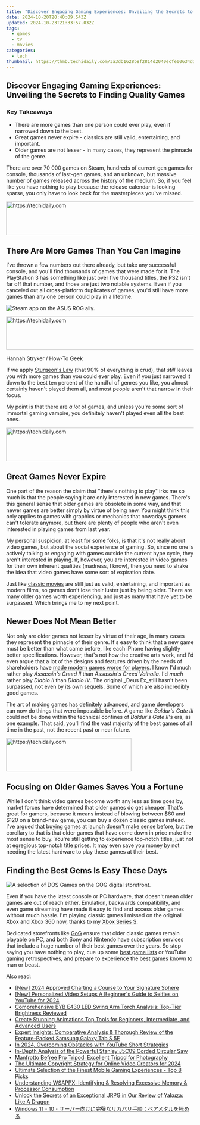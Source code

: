 ```yaml
---
title: "Discover Engaging Gaming Experiences: Unveiling the Secrets to Finding Quality Games"
date: 2024-10-20T20:40:09.543Z
updated: 2024-10-23T21:33:57.032Z
tags:
  - games
  - tv
  - movies
categories:
  - tech
thumbnail: https://thmb.techidaily.com/3a3db1628b8f2814d2040ecfe00634d164ea4b5f3058a85b825026993cb96502.jpg
---
```


## Discover Engaging Gaming Experiences: Unveiling the Secrets to Finding Quality Games

### Key Takeaways

* There are more games than one person could ever play, even if narrowed down to the best.
* Great games never expire - classics are still valid, entertaining, and important.
* Older games are not lesser - in many cases, they represent the pinnacle of the genre.

 There are over 70 000 games on Steam, hundreds of current gen games for console, thousands of last-gen games, and an unknown, but massive number of games released across the history of the medium. So, if you feel like you have nothing to play because the release calendar is looking sparse, you only have to look back for the masterpieces you've missed.

<!-- affiliate ads begin -->
<a href="https://appsumo.8odi.net/c/5597632/2151859/7443" target="_top" id="2151859">
  <img src="//a.impactradius-go.com/display-ad/7443-2151859" border="0" alt="https://techidaily.com" width="728" height="90"/>
</a>
<img height="0" width="0" src="https://appsumo.8odi.net/i/5597632/2151859/7443" style="position:absolute;visibility:hidden;" border="0" />
<!-- affiliate ads end -->

##  There Are More Games Than You Can Imagine

 I've thrown a few numbers out there already, but take any successful console, and you'll find thousands of games that were made for it. The PlayStation 3 has something like just over five thousand titles, the PS2 isn't far off that number, and those are just two notable systems. Even if you canceled out all cross-platform duplicates of games, you'd still have more games than any one person could play in a lifetime.

![Steam app on the ASUS ROG ally.](https://static1.howtogeekimages.com/wordpress/wp-content/uploads/wm/2023/12/steam-app-open-on-the-asus-rog-ally-2jpg_53307251359_o.jpg) 

<!-- affiliate ads begin -->
<a href="https://imp.i110150.net/c/5597632/924297/11305" target="_top" id="924297">
  <img src="//a.impactradius-go.com/display-ad/11305-924297" border="0" alt="https://techidaily.com" width="728" height="90"/>
</a>
<img height="0" width="0" src="https://imp.i110150.net/i/5597632/924297/11305" style="position:absolute;visibility:hidden;" border="0" />
<!-- affiliate ads end -->

Hannah Stryker / How-To Geek

 If we apply [Sturgeon's Law](https://en.wikipedia.org/wiki/Sturgeon%27s%5Flaw) (that 90% of everything is crud), that _still_ leaves you with more games than you could ever play. Even if you just narrowed it down to the best ten percent of the handful of genres you like, you almost certainly haven't played them all, and most people aren't that narrow in their focus.

 My point is that there are _a lot_ of games, and unless you're some sort of immortal gaming vampire, you definitely haven't played even all the best ones.

<!-- affiliate ads begin -->
<a href="https://appsumo.8odi.net/c/5597632/2137395/7443" target="_top" id="2137395">
  <img src="//a.impactradius-go.com/display-ad/7443-2137395" border="0" alt="https://techidaily.com" width="728" height="90"/>
</a>
<img height="0" width="0" src="https://appsumo.8odi.net/i/5597632/2137395/7443" style="position:absolute;visibility:hidden;" border="0" />
<!-- affiliate ads end -->

##  Great Games Never Expire

 One part of the reason the claim that "there's nothing to play" irks me so much is that the people saying it are only interested in new games. There's this general sense that older games are obsolete in some way, and that newer games are better simply by virtue of being new. You might think this only applies to games with graphics or mechanics that nowadays gamers can't tolerate anymore, but there are plenty of people who aren't even interested in playing games from last year.

 My personal suspicion, at least for some folks, is that it's not really about video games, but about the social experience of gaming. So, since no one is actively talking or engaging with games outside the current hype cycle, they aren't interested in playing. If, however, you are interested in video games for their own inherent qualities (madness, I know), then you need to shake the idea that video games have some sort of expiration date.

 Just like [classic movies](https://fake-location.techidaily.com/can-life360-track-or-see-text-messages-what-can-you-do-with-life360-on-itel-p40-drfone-by-drfone-virtual-android/) are still just as valid, entertaining, and important as modern films, so games don't lose their luster just by being older. There are many older games worth experiencing, and just as many that have yet to be surpassed. Which brings me to my next point.

##  Newer Does Not Mean Better

 Not only are older games not lesser by virtue of their age, in many cases they represent the pinnacle of their genre. It's easy to think that a new game must be better than what came before, like each iPhone having slightly better specifications. However, that's not how the creative arts work, and I'd even argue that a lot of the designs and features driven by the needs of shareholders have [made modern games worse for players](https://instagram-videos.techidaily.com/updated-tips-to-triple-your-instagram-video-viewers/). I know I'd much rather play _Assassin's Creed II_ than _Assassin's Creed Valhalla_. I'd _much_ rather play _Diablo II_ than _Diablo IV_. The original _Deus Ex_still hasn't been surpassed, not even by its own sequels. Some of which are also incredibly good games.

 The art of making games has definitely advanced, and game developers can now do things that were impossible before. A game like _Baldur's Gate III_ could not be done within the technical confines of _Baldur's Gate II_'s era, as one example. That said, you'll find the vast majority of the best games of all time in the past, not the recent past or near future.

<!-- affiliate ads begin -->
<a href="https://aligracehair.sjv.io/c/5597632/2135372/19272" target="_top" id="2135372">
  <img src="//a.impactradius-go.com/display-ad/19272-2135372" border="0" alt="https://techidaily.com" width="336" height="90"/>
</a>
<img height="0" width="0" src="https://aligracehair.sjv.io/i/5597632/2135372/19272" style="position:absolute;visibility:hidden;" border="0" />
<!-- affiliate ads end -->

##  Focusing on Older Games Saves You a Fortune

 While I don't think video games become worth any less as time goes by, market forces have determined that older games do get cheaper. That's great for gamers, because it means instead of blowing between $60 and $120 on a brand-new game, you can buy a dozen classic games instead. I've argued that [buying games at launch doesn't make sense](https://sound-issues.techidaily.com/voice-chat-malfunction-solved-steps-to-reconnect-and-communicate-effectively-in-call-of-duty-modern-warfare/) before, but the corollary to that is that older games that have come down in price make the most sense to buy. You're still getting to experience top-notch titles, just not at egregious top-notch title prices. It may even save you money by not needing the latest hardware to play these games at their best.

##  Finding the Best Gems Is Easy These Days

![A selection of DOS Games on the GOG digital storefront.](https://static1.howtogeekimages.com/wordpress/wp-content/uploads/2024/04/dos-games-gog.jpeg) 

 Even if you have the latest console or PC hardware, that doesn't mean older games are out of reach either. Emulation, backwards compatibility, and even game streaming have made it easy to find and access older games without much hassle. I'm playing classic games I missed on the original Xbox and Xbox 360 now, thanks to my [Xbox Series S](https://win11-tips.techidaily.com/addressing-vscode-shutdown-problems-on-windows-11/).

 Dedicated storefronts like [GoG](https://gog.com/) ensure that older classic games remain playable on PC, and both Sony and Nintendo have subscription services that include a huge number of their best games over the years. So stop saying you have nothing to play, cue up some [best game lists](https://techidaily.com/unlock-android-phone-if-you-forget-the-infinix-zero-30-5g-password-or-pattern-lock-by-drfone-android-unlock-android-unlock/) or YouTube gaming retrospectives, and prepare to experience the best games known to man or beast.

<ins class="adsbygoogle"
     style="display:block"
     data-ad-format="autorelaxed"
     data-ad-client="ca-pub-7571918770474297"
     data-ad-slot="1223367746"></ins>

<ins class="adsbygoogle"
     style="display:block"
     data-ad-client="ca-pub-7571918770474297"
     data-ad-slot="8358498916"
     data-ad-format="auto"
     data-full-width-responsive="true"></ins>

<span class="atpl-alsoreadstyle">Also read:</span>
<div><ul>
<li><a href="https://facebook-video-share.techidaily.com/new-2024-approved-charting-a-course-to-your-signature-sphere/"><u>[New] 2024 Approved Charting a Course to Your Signature Sphere</u></a></li>
<li><a href="https://youtube-blog.techidaily.com/ersonalized-video-setups-a-beginners-guide-to-selfies-on-youtube-for-2024/"><u>[New] Personalized Video Setups A Beginner's Guide to Selfies on YouTube for 2024</u></a></li>
<li><a href="https://buynow-help.techidaily.com/comprehensive-byb-e430-led-swing-arm-torch-analysis-top-tier-brightness-reviewed/"><u>Comprehensive BYB E430 LED Swing Arm Torch Analysis: Top-Tier Brightness Reviewed</u></a></li>
<li><a href="https://ai-vdieo-software.techidaily.com/create-stunning-animations-top-tools-for-beginners-intermediate-and-advanced-users/"><u>Create Stunning Animations Top Tools for Beginners, Intermediate, and Advanced Users</u></a></li>
<li><a href="https://buynow-help.techidaily.com/expert-insights-comparative-analysis-and-thorough-review-of-the-feature-packed-samsung-galaxy-tab-s-5e/"><u>Expert Insights: Comparative Analysis & Thorough Review of the Feature-Packed Samsung Galaxy Tab S 5E</u></a></li>
<li><a href="https://youtube-blog.techidaily.com/24-overcoming-obstacles-with-youtube-short-strategies/"><u>In 2024, Overcoming Obstacles with YouTube Short Strategies</u></a></li>
<li><a href="https://buynow-help.techidaily.com/in-depth-analysis-of-the-powerful-stanley-j5c09-corded-circular-saw/"><u>In-Depth Analysis of the Powerful Stanley J5C09 Corded Circular Saw</u></a></li>
<li><a href="https://buynow-help.techidaily.com/manfrotto-befree-pro-tripod-excellent-tripod-for-photography/"><u>Manfrotto Befree Pro Tripod: Excellent Tripod for Photography</u></a></li>
<li><a href="https://facebook-record-videos.techidaily.com/the-ultimate-copyright-strategy-for-online-video-creators-for-2024/"><u>The Ultimate Copyright Strategy for Online Video Creators for 2024</u></a></li>
<li><a href="https://buynow-help.techidaily.com/ultimate-selection-of-the-finest-mobile-gaming-experiences-top-8-picks/"><u>Ultimate Selection of the Finest Mobile Gaming Experiences - Top 8 Picks</u></a></li>
<li><a href="https://win-able.techidaily.com/understanding-wsappx-identifying-and-resolving-excessive-memory-and-processor-consumption/"><u>Understanding WSAPPX: Identifying & Resolving Excessive Memory & Processor Consumption</u></a></li>
<li><a href="https://buynow-help.techidaily.com/unlock-the-secrets-of-an-exceptional-jrpg-in-our-review-of-yakuza-like-a-dragon/"><u>Unlock the Secrets of an Exceptional JRPG in Our Review of Yakuza: Like A Dragon</u></a></li>
<li><a href="https://win-studio.techidaily.com/1728467654972-windows-1110/"><u>Windows 11・10・サーバー向けに完璧なリカバリ手順：ベアメタルを極める</u></a></li>
</ul></div>

